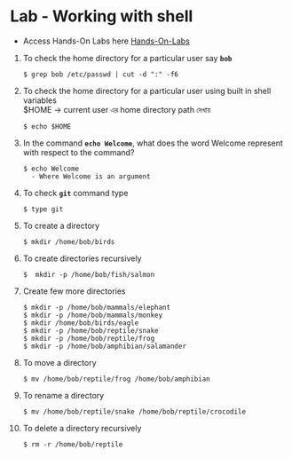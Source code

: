 # Lab - Working with shell

- Access Hands-On Labs here [Hands-On-Labs](https://kodekloud.com/topic/lab-working-with-the-shell/)

1. To check the home directory for a particular user say **`bob`**
   ```
   $ grep bob /etc/passwd | cut -d ":" -f6
   ```
1. To check the home directory for a particular user using built in shell variables <br>
$HOME → current user এর home directory path দেখায়
   ```
   $ echo $HOME
   ```
1. In the command **`echo Welcome`**, what does the word Welcome represent with respect to the command?
   ```
   $ echo Welcome 
     - Where Welcome is an argument
   ```
   
1. To check **`git`** command type
   ```
   $ type git
   ```
1. To create a directory
   ```
   $ mkdir /home/bob/birds
   ```
1. To create directories recursively
   ```
   $  mkdir -p /home/bob/fish/salmon
   ```
1. Create few more directories
   ```
   $ mkdir -p /home/bob/mammals/elephant
   $ mkdir -p /home/bob/mammals/monkey
   $ mkdir /home/bob/birds/eagle
   $ mkdir -p /home/bob/reptile/snake
   $ mkdir -p /home/bob/reptile/frog
   $ mkdir -p /home/bob/amphibian/salamander
   ```
1. To move a directory
   ```
   $ mv /home/bob/reptile/frog /home/bob/amphibian
   ```
1. To rename a directory
   ```
   $ mv /home/bob/reptile/snake /home/bob/reptile/crocodile
   ```
1. To delete a directory recursively
   ```
   $ rm -r /home/bob/reptile
   ```
